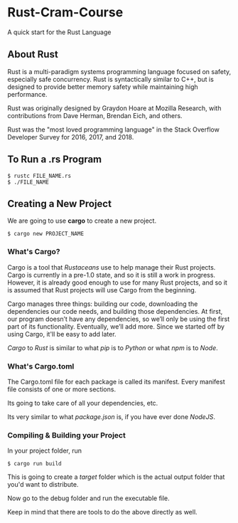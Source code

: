 # Rust-Cram-Course

A quick start for the Rust Language

## About Rust

Rust is a multi-paradigm systems programming language focused on safety, especially safe concurrency. Rust is syntactically similar to C++, but is designed to provide better memory safety while maintaining high performance.

Rust was originally designed by Graydon Hoare at Mozilla Research, with contributions from Dave Herman, Brendan Eich, and others.

Rust was the "most loved programming language" in the Stack Overflow Developer Survey for 2016, 2017, and 2018.

## To Run a .rs Program

```
$ rustc FILE_NAME.rs
$ ./FILE_NAME
```

## Creating a New Project

We are going to use **cargo** to create a new project.

```
$ cargo new PROJECT_NAME
```

### What's Cargo?

Cargo is a tool that _Rustaceans_ use to help manage their Rust projects. Cargo is currently in a pre-1.0 state, and so it is still a work in progress. However, it is already good enough to use for many Rust projects, and so it is assumed that Rust projects will use Cargo from the beginning.

Cargo manages three things: building our code, downloading the dependencies our code needs, and building those dependencies. At first, our program doesn’t have any dependencies, so we’ll only be using the first part of its functionality. Eventually, we’ll add more. Since we started off by using Cargo, it'll be easy to add later.

_Cargo_ to _Rust_ is similar to what _pip_ is to _Python_ or what _npm_ is to _Node_.

### What's Cargo.toml

The Cargo.toml file for each package is called its manifest. Every manifest file consists of one or more sections.

Its going to take care of all your dependencies, etc.

Its very similar to what _package.json_ is, if you have ever done _NodeJS_.

### Compiling & Building your Project

In your project folder, run

```
$ cargo run build
```

This is going to create a _target_ folder which is the actual output folder that you'd want to distribute.

Now go to the debug folder and run the executable file.

Keep in mind that there are tools to do the above directly as well.
